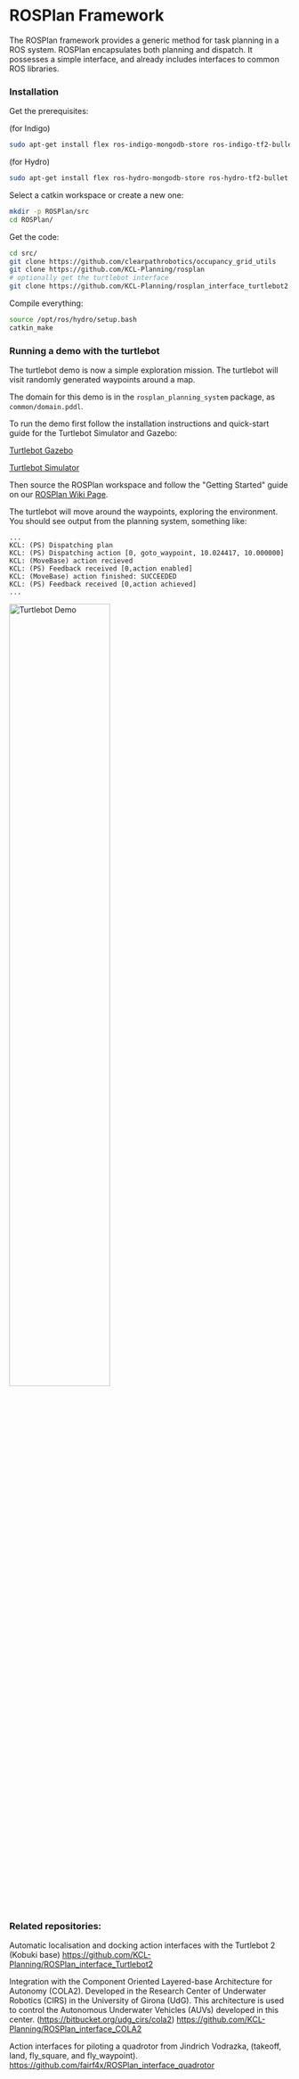 ROSPlan Framework
=================

The ROSPlan framework provides a generic method for task planning in a ROS system. ROSPlan encapsulates both planning and dispatch. It possesses a simple interface, and already includes interfaces to common ROS libraries.

### Installation

Get the prerequisites:

(for Indigo)
```sh
sudo apt-get install flex ros-indigo-mongodb-store ros-indigo-tf2-bullet freeglut3-dev
```
(for Hydro)
```sh
sudo apt-get install flex ros-hydro-mongodb-store ros-hydro-tf2-bullet freeglut3-dev
```
Select a catkin workspace or create a new one:
```sh
mkdir -p ROSPlan/src
cd ROSPlan/
```
Get the code:
```sh
cd src/
git clone https://github.com/clearpathrobotics/occupancy_grid_utils
git clone https://github.com/KCL-Planning/rosplan
# optionally get the turtlebot interface
git clone https://github.com/KCL-Planning/rosplan_interface_turtlebot2
```
Compile everything:
```sh
source /opt/ros/hydro/setup.bash
catkin_make
```

### Running a demo with the turtlebot

The turtlebot demo is now a simple exploration mission. The turtlebot will visit randomly generated waypoints around a map.

The domain for this demo is in the `rosplan_planning_system` package, as `common/domain.pddl`.

To run the demo first follow the installation instructions and quick-start guide for the Turtlebot Simulator and Gazebo:

[Turtlebot Gazebo](http://wiki.ros.org/turtlebot_gazebo) 

[Turtlebot Simulator](http://wiki.ros.org/turtlebot_simulator) 

Then source the ROSPlan workspace and follow the "Getting Started" guide on our [ROSPlan Wiki Page](https://github.com/KCL-Planning/ROSPlan/wiki).

The turtlebot will move around the waypoints, exploring the environment. You should see output from the planning system, something like:
```
...
KCL: (PS) Dispatching plan
KCL: (PS) Dispatching action [0, goto_waypoint, 10.024417, 10.000000]
KCL: (MoveBase) action recieved
KCL: (PS) Feedback received [0,action enabled]
KCL: (MoveBase) action finished: SUCCEEDED
KCL: (PS) Feedback received [0,action achieved]
...
```
<img src="http://cdn.makeagif.com/media/5-27-2015/kSJr9g.gif" alt="Turtlebot Demo" width="60%"/>

### Related repositories:

Automatic localisation and docking action interfaces with the Turtlebot 2 (Kobuki base) 
https://github.com/KCL-Planning/ROSPlan_interface_Turtlebot2

Integration with the Component Oriented Layered-base Architecture for Autonomy (COLA2). Developed in the Research Center of Underwater Robotics (CIRS) in the University of Girona (UdG). This architecture is used to control the Autonomous Underwater Vehicles (AUVs) developed in this center. (https://bitbucket.org/udg_cirs/cola2)
https://github.com/KCL-Planning/ROSPlan_interface_COLA2

Action interfaces for piloting a quadrotor from Jindrich Vodrazka, (takeoff, land, fly_square, and fly_waypoint).
https://github.com/fairf4x/ROSPlan_interface_quadrotor
